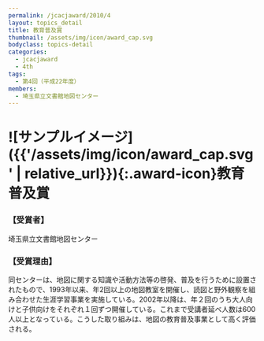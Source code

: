 ```yaml
---
permalink: /jcacjaward/2010/4
layout: topics_detail
title: 教育普及賞
thumbnail: /assets/img/icon/award_cap.svg
bodyclass: topics-detail
categories:
  - jcacjaward
  - 4th
tags:
  - 第4回（平成22年度）
members:
  - 埼玉県立文書館地図センター
---
```


# ![サンプルイメージ]({{'/assets/img/icon/award_cap.svg' | relative_url}}){:.award-icon}教育普及賞

### 【受賞者】

埼玉県立文書館地図センター

### 【受賞理由】

同センターは、地図に関する知識や活動方法等の啓発、普及を行うために設置されたもので、1993年以来、年2回以上の地図教室を開催し、読図と野外観察を組み合わせた生涯学習事業を実施している。2002年以降は、年２回のうち大人向けと子供向けをそれぞれ１回ずつ開催している。これまで受講者延べ人数は600人以上となっている。こうした取り組みは、地図の教育普及事業として高く評価される。
